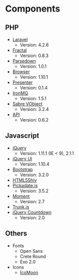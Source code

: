 # Components

## PHP

- [Laravel](http://laravel.com)
	- Version: 4.2.6
- [Fractal](http://fractal.thephpleague.com/)
	- Version: 0.8.3
- [Parsedown](http://parsedown.org/)
	- Version: 1.0.1
- [Browser](https://github.com/Ikimea/Browser)
	- Version: 1.10.1
- [Presenter](https://github.com/laracasts/Presenter)
	- Version: 0.1.4
- [IronMQ](https://github.com/iron-io/iron_mq_php)
	- Version: 1.5.1
- [Sabre VObject](https://github.com/fruux/sabre-vobject)
	- Version: 3.2.4
- [API](https://github.com/dingo/api)
	- Version: 0.6.2

## Javascript

- [jQuery](http://jquery.com/)
	- Version: 1.11.1 (IE < 9), 2.1.1
- [jQuery UI](http://jqueryui.com/)
	- Version: 1.10.4
- [Bootstrap](http://getbootstrap.com)
	- Version: 3.2.0
- [HTML5Shiv](https://code.google.com/p/html5shiv/)
- [Pickadate.js](http://amsul.ca/pickadate.js/)
	- Version: 3.5.2
- [Moment](https://github.com/moment/moment)
	- Version: 2.7
- [Trunk.js](http://www.roblukedesign.com/trunk/trunk.html)
- [jQuery Countdown](http://keith-wood.name/countdown.html)
	- Version: 2.0

## Others

- Fonts
	- Open Sans
	- Crete Round
	- Exo 2.0
- Icons
	- [IcoMoon](http://icomoon.io/)